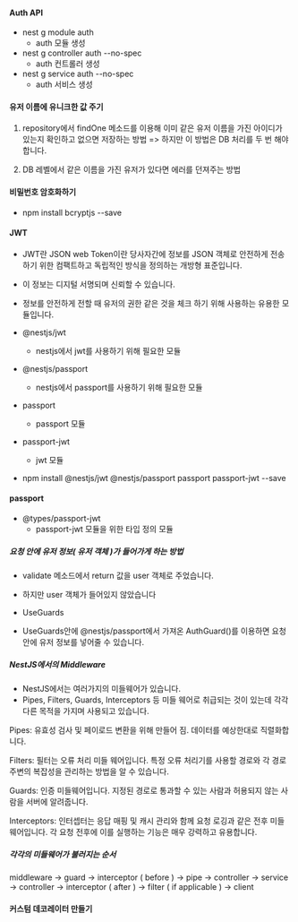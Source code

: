 #### Auth API

- nest g module auth
  - auth 모듈 생성
- nest g controller auth --no-spec
  - auth 컨트롤러 생성
- nest g service auth --no-spec
  - auth 서비스 생성

#### 유저 이름에 유니크한 값 주기

1. repository에서 findOne 메소드를 이용해 이미 같은 유저 이름을 가진 아이디가 있는지 확인하고 없으면 저장하는 방법
   => 하지만 이 방법은 DB 처리를 두 번 해야 합니다.

2. DB 레벨에서 같은 이름을 가진 유저가 있다면 에러를 던져주는 방법

#### 비밀번호 암호화하기

- npm install bcryptjs --save

#### JWT

- JWT란 JSON web Token이란 당사자간에 정보를 JSON 객체로 안전하게 전송하기 위한 컴팩트하고 독립적인 방식을 정의하는 개방형 표준입니다.
- 이 정보는 디지털 서명되며 신뢰할 수 있습니다.
- 정보를 안전하게 전할 때 유저의 권한 같은 것을 체크 하기 위해 사용하는 유용한 모듈입니다.

- @nestjs/jwt
  - nestjs에서 jwt를 사용하기 위해 필요한 모듈
- @nestjs/passport
  - nestjs에서 passport를 사용하기 위해 필요한 모듈
- passport
  - passport 모듈
- passport-jwt

  - jwt 모듈

- npm install @nestjs/jwt @nestjs/passport passport passport-jwt --save

#### passport

- @types/passport-jwt
  - passport-jwt 모듈을 위한 타입 정의 모듈

##### 요청 안에 유저 정보( 유저 객체 )가 들어가게 하는 방법

- validate 메소드에서 return 값을 user 객체로 주었습니다.
- 하지만 user 객체가 들어있지 않았습니다

- UseGuards
- UseGuards안에 @nestjs/passport에서 가져온 AuthGuard()를 이용하면 요청 안에 유저 정보를 넣어줄 수 있습니다.

##### NestJS에서의 Middleware

- NestJS에서는 여러가지의 미들웨어가 있습니다.
- Pipes, Filters, Guards, Interceptors 등 미들 웨어로 취급되는 것이 있는데 각각 다른 목적을 가지며 사용되고 있습니다.

Pipes: 유효성 검사 및 페이로드 변환을 위해 만들어 짐. 데이터를 예상한대로 직렬화합니다.

Filters: 필터는 오류 처리 미들 웨어입니다. 특정 오류 처리기를 사용할 경로와 각 경로 주변의 복잡성을 관리하는 방법을 알 수 있습니다.

Guards: 인증 미들웨어입니다. 지정된 경로로 통과할 수 있는 사람과 허용되지 않는 사람을 서버에 알려줍니다.

Interceptors: 인터셉터는 응답 매핑 및 캐시 관리와 함께 요청 로깅과 같은 전후 미들웨어입니다. 각 요청 전후에 이를 실행하는 기능은 매우 강력하고 유용합니다.

##### 각각의 미들웨어가 불러지는 순서

middleware -> guard -> interceptor ( before ) -> pipe -> controller -> service -> controller -> interceptor ( after ) -> filter ( if applicable ) -> client

#### 커스텀 데코레이터 만들기
